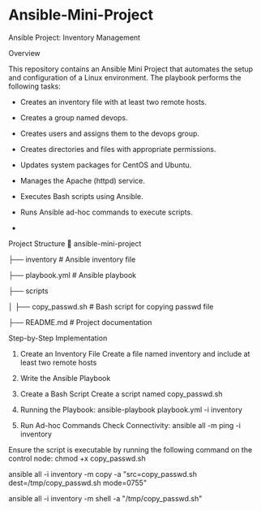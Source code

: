 # Ansible-Mini-Project
Ansible Project: Inventory Management

Overview

This repository contains an Ansible Mini Project that automates the setup and configuration of a Linux environment. The playbook performs the following tasks:

- Creates an inventory file with at least two remote hosts.

- Creates a group named devops.

- Creates users and assigns them to the devops group.

- Creates directories and files with appropriate permissions.

- Updates system packages for CentOS and Ubuntu.

- Manages the Apache (httpd) service.

- Executes Bash scripts using Ansible.

- Runs Ansible ad-hoc commands to execute scripts.
- 

Project Structure
📁 ansible-mini-project

 ├── inventory            # Ansible inventory file
 
 ├── playbook.yml         # Ansible playbook
 
 ├── scripts
 
 │   ├── copy_passwd.sh   # Bash script for copying passwd file
 
 ├── README.md            # Project documentation

 Step-by-Step Implementation

1. Create an Inventory File
Create a file named inventory and include at least two remote hosts

2. Write the Ansible Playbook

3. Create a Bash Script
Create a script named copy_passwd.sh

4. Running the Playbook:
ansible-playbook playbook.yml -i inventory

5. Run Ad-hoc Commands
Check Connectivity:
ansible all -m ping -i inventory

Ensure the script is executable by running the following command on the control node:
chmod +x copy_passwd.sh

ansible all -i inventory -m copy -a "src=copy_passwd.sh dest=/tmp/copy_passwd.sh mode=0755" 

ansible all -i inventory -m shell -a "/tmp/copy_passwd.sh" 

